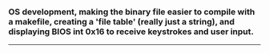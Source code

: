 ### OS development, making the binary file easier to compile with a makefile, creating a 'file table' (really just a string), and displaying BIOS int 0x16 to receive keystrokes and user input.

---

